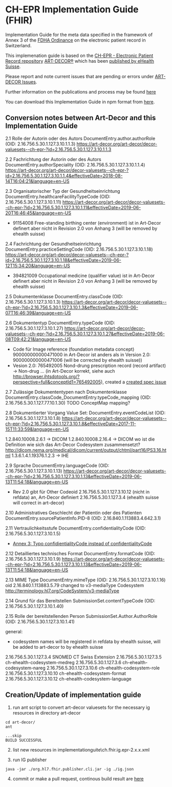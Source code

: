 # CH-EPR Implementation Guide (FHIR)

Implementation Guide for the meta data specified in the framework of Annex 3 of the [FDHA Ordinance](https://www.bag.admin.ch/bag/de/home/gesetze-und-bewilligungen/gesetzgebung/gesetzgebung-mensch-gesundheit/gesetzgebung-elektronisches-patientendossier.html) on the electronic patient record in Switzerland.

This implemenation guide is based on the [CH-EPR - Electronic Patient Record repository](http://ehealthsuisse.art-decor.org/index.php?prefix=ch-epr-) [ART-DECOR®](https://www.art-decor.org/mediawiki/index.php/Main_Page) which has been [published by eHealth Suisse](http://ehealthsuisse.art-decor.org/).

Please report and note current issues that are pending or errors under [ART-DECOR Issues](https://art-decor.org/art-decor/decor-issues--ch-epr-). 

Further information on the publications and process may be found [here](https://www.e-health-suisse.ch/fileadmin/user_upload/Dokumente/2017/D/171002_Verantwortlichkeiten_Prozess_Metadaten_D.pdf) 

You can download this Implementation Guide in npm format from [here](package.tgz). 

## Conversion notes between Art-Decor and this Implementation Guide

2.1 Rolle der Autorin oder des Autors DocumentEntry.author.authorRole (OID: 2.16.756.5.30.1.127.3.10.1.1.3)
https://art-decor.org/art-decor/decor-valuesets--ch-epr-?id=2.16.756.5.30.1.127.3.10.1.1.3

2.2 Fachrichtung der Autorin oder des Autors DocumentEntry.authorSpeciality (OID: 2.16.756.5.30.1.127.3.10.1.1.4)
https://art-decor.org/art-decor/decor-valuesets--ch-epr-?id=2.16.756.5.30.1.127.3.10.1.1.4&effectiveDate=2018-08-14T16:04:21&language=en-US

2.3 Organisatorischer Typ der Gesundheitseinrichtung DocumentEntry.healthcareFacilityTypeCode (OID: 2.16.756.5.30.1.127.3.10.1.11)
https://art-decor.org/art-decor/decor-valuesets--ch-epr-?id=2.16.756.5.30.1.127.3.10.1.11&effectiveDate=2019-06-20T16:46:45&language=en-US
* 91154008	Free-standing birthing center (environment) ist in Art-Decor definert aber nicht in Revision 2.0 von Anhang 3 (will be removed by ehealth suisse)

2.4 Fachrichtung der Gesundheitseinrichtung DocumentEntry.practiceSettingCode (OID: 2.16.756.5.30.1.127.3.10.1.18)
https://art-decor.org/art-decor/decor-valuesets--ch-epr-?id=2.16.756.5.30.1.127.3.10.1.18&effectiveDate=2019-06-12T15:34:20&language=en-US
* 394821009	Occupational medicine (qualifier value) ist in Art-Decor definert aber nicht in Revision 2.0 von Anhang 3 (will be removed by ehealth suisse)

2.5 Dokumentenklasse DocumentEntry.classCode (OID: 2.16.756.5.30.1.127.3.10.1.3)
https://art-decor.org/art-decor/decor-valuesets--ch-epr-?id=2.16.756.5.30.1.127.3.10.1.3&effectiveDate=2019-06-07T16:46:39&language=en-US

2.6 Dokumententyp DocumentEntry.typeCode (OID: 2.16.756.5.30.1.127.3.10.1.27) 
https://art-decor.org/art-decor/decor-valuesets--ch-epr-?id=2.16.756.5.30.1.127.3.10.1.27&effectiveDate=2019-06-08T09:42:21&language=en-US
* Code für Image reference (foundation metadata concept) 900000000000471000 in Art-Decor ist anders als in Version 2.0: 900000000000471006 (will be corrected by ehealth suisse))
* Vesion 2.0: 765492005 Nond-drung prescription record (record artifact) -> Non-drug ... (in Art-Decor korrekt, siehe auch http://browser.ihtsdotools.org/?perspective=full&conceptId1=765492005), created a [created spec issue](https://gazelle.ihe.net/jira/servicedesk/customer/portal/8/EHS-236)

2.7 Zulässige Dokumententypen nach Dokumentenklasse DocumentEntry.classCode_DocumentEntry.typeCode_mapping (OID: 2.16.756.5.30.1.127.77.10.1.30)
TODO ConceptMap mapping?

2.8 Dokumentierter Vorgang Value Set: DocumentEntry.eventCodeList (OID: 2.16.756.5.30.1.127.3.10.1.8)
https://art-decor.org/art-decor/decor-valuesets--ch-epr-?id=2.16.756.5.30.1.127.3.10.1.8&effectiveDate=2017-11-15T11:33:59&language=en-US

1.2.840.10008.2.6.1 -> DICOM
1.2.840.10008.2.16.4 -> DICOM wo ist die Definition wie sich das Art-Decor Codesystem zusammensetzt? http://dicom.nema.org/medical/dicom/current/output/chtml/part16/PS3.16.html
1.3.6.1.4.1.19376.1.2.3 -> IHE

2.9 Sprache DocumentEntry.languageCode (OID: 2.16.756.5.30.1.127.3.10.1.13)
https://art-decor.org/art-decor/decor-valuesets--ch-epr-?id=2.16.756.5.30.1.127.3.10.1.13&effectiveDate=2019-06-13T11:54:18&language=en-US
* Rev 2.0 gibt für Other Codeoid 2.16.756.5.30.1.127.3.10.12 (nicht in refdata) an, Art-Decor definiert 2.16.756.5.30.1.127.3.4 (ehealth suisse will correct in art-decor)

2.10 Administratives Geschlecht der Patientin oder des Patienten DocumentEntry.sourcePatientInfo.PID-8 (OID: 2.16.840.1.113883.4.642.3.1)

2.11 Vertraulichkeitsstufe DocumentEntry.confidentialityCode (OID: 2.16.756.5.30.1.127.3.10.1.5)
* [Annex 3: Typo confidientialityCode instead of confidentialityCode](https://gazelle.ihe.net/jira/projects/EHS/issue/EHS-237)

2.12 Detailliertes technisches Format DocumentEntry.formatCode (OID: 2.16.756.5.30.1.127.3.10.1.9)
https://art-decor.org/art-decor/decor-valuesets--ch-epr-?id=2.16.756.5.30.1.127.3.10.1.13&effectiveDate=2019-06-13T11:54:18&language=en-US

2.13 MIME Type DocumentEntry.mimeType (OID: 2.16.756.5.30.1.127.3.10.1.16)
oid 2.16.840.1.113883.5.79 changed to v3-mediaType Codesystem  http://terminology.hl7.org/CodeSystem/v3-mediaType

2.14 Grund für das Bereitstellen SubmissionSet.contentTypeCode (OID: 2.16.756.5.30.1.127.3.10.1.40)

2.15 Rolle der bereitstellenden Person SubmissionSet.Author.AuthorRole (OID: 2.16.756.5.30.1.127.3.10.1.41)

general:
* codesystem names will be registered in refdata by ehealth suisse, will be added to art-decor to by ehealth suisse

2.16.756.5.30.1.127.3.4 SNOMED CT Swiss Extension
2.16.756.5.30.1.127.3.5 ch-ehealth-codesystem-medreg
2.16.756.5.30.1.127.3.6 ch-ehealth-codesystem-nareg
2.16.756.5.30.1.127.3.10.6  ch-ehealth-codesystem-role
2.16.756.5.30.1.127.3.10.10 ch-ehealth-codesystem-format
2.16.756.5.30.1.127.3.10.12 ch-ehealth-codesystem-language

## Creation/Update of implementation guide

1. run ant script to convert art-decor valuesets for the necessary ig resources in directory art-decor

```
cd art-decor/
ant

...skip
BUILD SUCCESSFUL
```

2. list new resources in implementationguite\ch.fhir.ig.epr-2.x.x.xml

3. run IG publisher

```
java -jar ./org.hl7.fhir.publisher.cli.jar -ig ./ig.json
```

4. commit or make a pull request, continous build result are [here](http://build.fhir.org/ig/hl7ch/ch-epr/index.html)